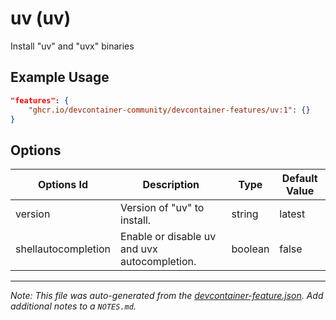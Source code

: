 
# uv (uv)

Install "uv" and "uvx" binaries

## Example Usage

```json
"features": {
    "ghcr.io/devcontainer-community/devcontainer-features/uv:1": {}
}
```

## Options

| Options Id | Description | Type | Default Value |
|-----|-----|-----|-----|
| version | Version of "uv" to install. | string | latest |
| shellautocompletion | Enable or disable uv and uvx autocompletion. | boolean | false |



---

_Note: This file was auto-generated from the [devcontainer-feature.json](https://github.com/devcontainer-community/devcontainer-features/blob/main/src/uv/devcontainer-feature.json).  Add additional notes to a `NOTES.md`._

